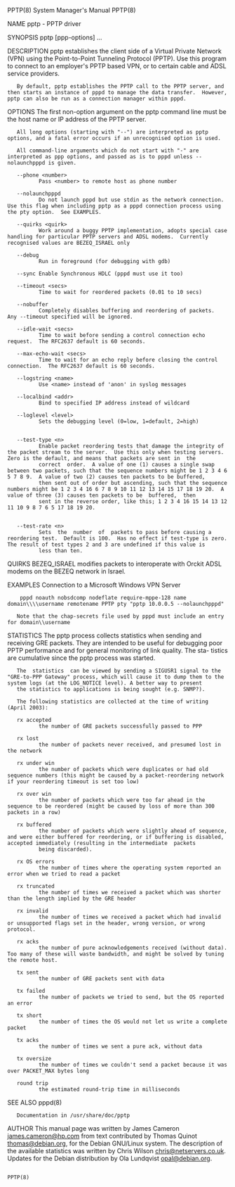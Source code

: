 PPTP(8)                                                                                    System Manager's Manual                                                                                    PPTP(8)



NAME
       pptp - PPTP driver

SYNOPSIS
       pptp <pptp-server-IP> <pptp-options> [ppp-options] ...

DESCRIPTION
       pptp  establishes  the  client side of a Virtual Private Network (VPN) using the Point-to-Point Tunneling Protocol (PPTP).  Use this program to connect to an employer's PPTP based VPN, or to certain
       cable and ADSL service providers.

       By default, pptp establishes the PPTP call to the PPTP server, and then starts an instance of pppd to manage the data transfer.  However, pptp can also be run as a connection manager within pppd.

OPTIONS
       The first non-option argument on the pptp command line must be the host name or IP address of the PPTP server.

       All long options (starting with "--") are interpreted as pptp options, and a fatal error occurs if an unrecognised option is used.

       All command-line arguments which do not start with "-" are interpreted as ppp options, and passed as is to pppd unless --nolaunchpppd is given.

       --phone <number>
              Pass <number> to remote host as phone number

       --nolaunchpppd
              Do not launch pppd but use stdin as the network connection.  Use this flag when including pptp as a pppd connection process using the pty option.  See EXAMPLES.

       --quirks <quirk>
              Work around a buggy PPTP implementation, adopts special case handling for particular PPTP servers and ADSL modems.  Currently recognised values are BEZEQ_ISRAEL only

       --debug
              Run in foreground (for debugging with gdb)

       --sync Enable Synchronous HDLC (pppd must use it too)

       --timeout <secs>
              Time to wait for reordered packets (0.01 to 10 secs)

       --nobuffer
              Completely disables buffering and reordering of packets.  Any --timeout specified will be ignored.

       --idle-wait <secs>
              Time to wait before sending a control connection echo request.  The RFC2637 default is 60 seconds.

       --max-echo-wait <secs>
              Time to wait for an echo reply before closing the control connection.  The RFC2637 default is 60 seconds.

       --logstring <name>
              Use <name> instead of 'anon' in syslog messages

       --localbind <addr>
              Bind to specified IP address instead of wildcard

       --loglevel <level>
              Sets the debugging level (0=low, 1=default, 2=high)


       --test-type <n>
              Enable packet reordering tests that damage the integrity of the packet stream to the server.  Use this only when testing servers.  Zero is the default, and means that packets are sent in  the
              correct  order.  A value of one (1) causes a single swap between two packets, such that the sequence numbers might be 1 2 3 4 6 5 7 8 9.  A value of two (2) causes ten packets to be buffered,
              then sent out of order but ascending, such that the sequence numbers might be 1 2 3 4 16 6 7 8 9 10 11 12 13 14 15 17 18 19 20.  A value of three (3) causes ten packets to be  buffered,  then
              sent in the reverse order, like this; 1 2 3 4 16 15 14 13 12 11 10 9 8 7 6 5 17 18 19 20.


       --test-rate <n>
              Sets  the  number  of  packets to pass before causing a reordering test.  Default is 100.  Has no effect if test-type is zero.  The result of test types 2 and 3 are undefined if this value is
              less than ten.



QUIRKS
       BEZEQ_ISRAEL
              modifies packets to interoperate with Orckit ADSL modems on the BEZEQ network in Israel.


EXAMPLES
       Connection to a Microsoft Windows VPN Server

        pppd noauth nobsdcomp nodeflate require-mppe-128 name domain\\\\username remotename PPTP pty "pptp 10.0.0.5 --nolaunchpppd"

       Note that the chap-secrets file used by pppd must include an entry for domain\\username


STATISTICS
       The pptp process collects statistics when sending and receiving GRE packets. They are intended to be useful for debugging poor PPTP performance and for general monitoring of link quality.  The  sta-
       tistics are cumulative since the pptp process was started.

       The  statistics  can be viewed by sending a SIGUSR1 signal to the "GRE-to-PPP Gateway" process, which will cause it to dump them to the system logs (at the LOG_NOTICE level). A better way to present
       the statistics to applications is being sought (e.g. SNMP?).

       The following statistics are collected at the time of writing (April 2003):

       rx accepted
              the number of GRE packets successfully passed to PPP

       rx lost
              the number of packets never received, and presumed lost in the network

       rx under win
              the number of packets which were duplicates or had old sequence numbers (this might be caused by a packet-reordering network if your reordering timeout is set too low)

       rx over win
              the number of packets which were too far ahead in the sequence to be reordered (might be caused by loss of more than 300 packets in a row)

       rx buffered
              the number of packets which were slightly ahead of sequence, and were either buffered for reordering, or if buffering is disabled, accepted immediately (resulting in the intermediate  packets
              being discarded).

       rx OS errors
              the number of times where the operating system reported an error when we tried to read a packet

       rx truncated
              the number of times we received a packet which was shorter than the length implied by the GRE header

       rx invalid
              the number of times we received a packet which had invalid or unsupported flags set in the header, wrong version, or wrong protocol.

       rx acks
              the number of pure acknowledgements received (without data). Too many of these will waste bandwidth, and might be solved by tuning the remote host.

       tx sent
              the number of GRE packets sent with data

       tx failed
              the number of packets we tried to send, but the OS reported an error

       tx short
              the number of times the OS would not let us write a complete packet

       tx acks
              the number of times we sent a pure ack, without data

       tx oversize
              the number of times we couldn't send a packet because it was over PACKET_MAX bytes long

       round trip
              the estimated round-trip time in milliseconds


SEE ALSO
       pppd(8)

       Documentation in /usr/share/doc/pptp

AUTHOR
       This  manual  page  was written by James Cameron <james.cameron@hp.com> from text contributed by Thomas Quinot <thomas@debian.org>, for the Debian GNU/Linux system.  The description of the available
       statistics was written by Chris Wilson <chris@netservers.co.uk>. Updates for the Debian distribution by Ola Lundqvist <opal@debian.org>.



                                                                                                                                                                                                      PPTP(8)
